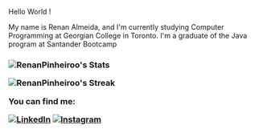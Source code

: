 Hello World ! 

My name is Renan Almeida, and I'm currently studying Computer Programming at Georgian College in Toronto. I'm a graduate of the Java program at Santander Bootcamp


<h3 align="left">

![RenanPinheiroo's Stats](https://github-readme-stats.vercel.app/api?username=RenanPinheiroo&theme=dark&show_icons=true&hide_border=false&count_private=true)

![RenanPinheiroo's Streak](https://github-readme-streak-stats.herokuapp.com/?user=RenanPinheiroo&theme=dark&hide_border=false)


You can find me:


[![LinkedIn](https://img.shields.io/badge/-LinkedIn-000?style=for-the-badge&logo=linkedin)](https://www.linkedin.com/in/renan-almeida-987652bb)
[![Instagram](https://img.shields.io/badge/-Instagram-000?style=for-the-badge&logo=instagram&logoColor=FF00F6&color:FFF)](https://www.instagram.com/renan.pinheiroo/)



<!--
**RenanPinheiroo/RenanPinheiroo** is a ✨ _special_ ✨ repository because its `README.md` (this file) appears on your GitHub profile.

Here are some ideas to get you started:

- 🔭 I’m currently working on ...
- 🌱 I’m currently learning ...
- 👯 I’m looking to collaborate on ...
- 🤔 I’m looking for help with ...
- 💬 Ask me about ...
- 📫 How to reach me: ...
- 😄 Pronouns: ...
- ⚡ Fun fact: ...
-->
